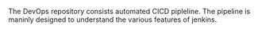 The DevOps repository consists automated CICD pipleline. The pipeline is maninly designed to understand the various features of jenkins.
